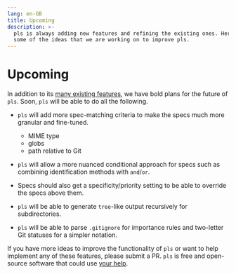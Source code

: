```yaml
---
lang: en-GB
title: Upcoming
description: >-
  pls is always adding new features and refining the existing ones. Here are
  some of the ideas that we are working on to improve pls.
---
```


# Upcoming

In addition to its [many existing features](./summary), we have bold plans for
the future of `pls`. Soon, `pls` will be able to do all the following.

- `pls` will add more spec-matching criteria to make the specs much more
  granular and fine-tuned.

  - MIME type
  - globs
  - path relative to Git

- `pls` will allow a more nuanced conditional approach for specs such as
  combining identification methods with `and`/`or`.

- Specs should also get a specificity/priority setting to be able to override
  the specs above them.

- `pls` will be able to generate `tree`-like output recursively for
  subdirectories.

- `pls` will be able to parse `.gitignore` for importance rules and two-letter
  Git statuses for a simpler notation.

If you have more ideas to improve the functionality of `pls` or want to help
implement any of these features, please submit a PR. `pls` is free and
open-source software that could use [your help](../contributing).
